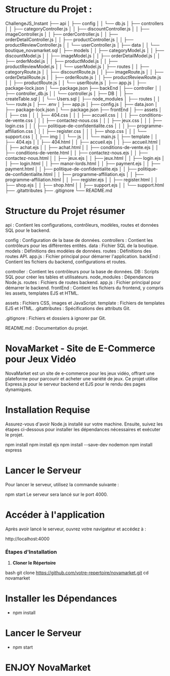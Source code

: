 # Structure du Projet : 

ChallengeJS_Instant
├── api
│ ├── config
│ │ └── db.js
│ ├── controllers
│ │ ├── categoryController.js
│ │ ├── discountController.js
│ │ ├── imageController.js
│ │ ├── orderController.js
│ │ ├── orderDetailController.js
│ │ ├── productController.js
│ │ ├── productReviewController.js
│ │ └── userController.js
│ ├── data
│ │ └── boutique_novamarket.sql
│ ├── models
│ │ ├── categoryModel.js
│ │ ├── discountModel.js
│ │ ├── imageModel.js
│ │ ├── orderDetailModel.js
│ │ ├── orderModel.js
│ │ ├── productModel.js
│ │ ├── productReviewModel.js
│ │ └── userModel.js
│ ├── routes
│ │ ├── categoryRoute.js
│ │ ├── discountRoute.js
│ │ ├── imageRoute.js
│ │ ├── orderDetailRoute.js
│ │ ├── orderRoute.js
│ │ ├── productReviewRoute.js
│ │ ├── productRoute.js
│ │ └── userRoute.js
│ ├── app.js
│ ├── package-lock.json
│ └── package.json
├── backEnd
│ ├── controller
│ │ ├── controller_db.js
│ │ └── controller.js
│ ├── DB
│ │ ├── createTable.sql
│ │ └── Users.sql
│ ├── node_modules
│ ├── routes
│ │ └── route.js
│ ├── .env
│ ├── app.js
│ ├── config.js
│ ├── data.json
│ ├── package-lock.json
│ └── package.json
├── frontEnd
│ ├── assets
│ │ ├── css
│ │ │ ├── 404.css
│ │ │ ├── accueil.css
│ │ │ ├── conditions-de-vente.css
│ │ │ ├── contactez-nous.css
│ │ │ ├── jeux.css
│ │ │ ├── login.css
│ │ │ ├── politique-de-confidentialite.css
│ │ │ ├── programme-affiliation.css
│ │ │ ├── register.css
│ │ │ ├── shop.css
│ │ │ └── support.css
│ │ ├── img
│ │ └── js
│ │ └── main.js
│ ├── template
│ │ ├── 404.ejs
│ │ ├── 404.html
│ │ ├── accueil.ejs
│ │ ├── accueil.html
│ │ ├── achat.ejs
│ │ ├── achat.html
│ │ ├── conditions-de-vente.ejs
│ │ ├── conditions-de-vente.html
│ │ ├── contactez-nous.ejs
│ │ ├── contactez-nous.html
│ │ ├── jeux.ejs
│ │ ├── jeux.html
│ │ ├── login.ejs
│ │ ├── login.html
│ │ ├── manor-lords.html
│ │ ├── payment.ejs
│ │ ├── payment.html
│ │ ├── politique-de-confidentialite.ejs
│ │ ├── politique-de-confidentialite.html
│ │ ├── programme-affiliation.ejs
│ │ ├── programme-affiliation.html
│ │ ├── register.ejs
│ │ ├── register.html
│ │ ├── shop.ejs
│ │ ├── shop.html
│ │ ├── support.ejs
│ │ └── support.html
├── .gitattributes
├── .gitignore
└── README.md

# Structure du Projet résumer 
api : Contient les configurations, contrôleurs, modèles, routes et données SQL pour le backend.

config : Configuration de la base de données.
controllers : Contient les contrôleurs pour les différentes entités.
data : Fichier SQL de la boutique.
models : Définitions des modèles de données.
routes : Définitions des routes API.
app.js : Fichier principal pour démarrer l'application.
backEnd : Contient les fichiers du backend, configurations et routes.

controller : Contient les contrôleurs pour la base de données.
DB : Scripts SQL pour créer les tables et utilisateurs.
node_modules : Dépendances Node.js.
routes : Fichiers de routes backend.
app.js : Fichier principal pour démarrer le backend.
frontEnd : Contient les fichiers du frontend, y compris les assets, templates EJS et HTML.

assets : Fichiers CSS, images et JavaScript.
template : Fichiers de templates EJS et HTML.
.gitattributes : Spécifications des attributs Git.

.gitignore : Fichiers et dossiers à ignorer par Git.

README.md : Documentation du projet.

# NovaMarket - Site de E-Commerce pour Jeux Vidéo

NovaMarket est un site de e-commerce pour les jeux vidéo, offrant une plateforme pour parcourir et acheter une variété de jeux. Ce projet utilise Express.js pour le serveur backend et EJS pour le rendu des pages dynamiques.

# Installation Requise
Assurez-vous d'avoir Node.js installé sur votre machine. Ensuite, suivez les étapes ci-dessous pour installer les dépendances nécessaires et exécuter le projet.

npm install
npm install ejs
npm install --save-dev nodemon
npm install express


# Lancer le Serveur
  Pour lancer le serveur, utilisez la commande suivante :

npm start
Le serveur sera lancé sur le port 4000.

# Accéder à l'application
Après avoir lancé le serveur, ouvrez votre navigateur et accédez à :

http://localhost:4000

### Étapes d'Installation


1. **Cloner le Répertoire**
  
bash
   git clone https://github.com/votre-repertoire/novamarket.git
   cd novamarket

# Installer les Dépendances
- npm install

# Lancer le Serveur
- npm start


# ENJOY NovaMarket